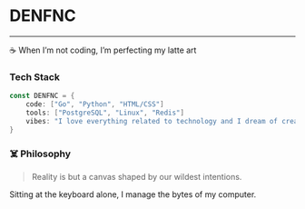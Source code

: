 # DENFNC
---
☕ When I’m not coding, I’m perfecting my latte art
### Tech Stack

```go
const DENFNC = {
	code: ["Go", "Python", "HTML/CSS"]
	tools: ["PostgreSQL", "Linux", "Redis"]
	vibes: "I love everything related to technology and I dream of creating something great!"
}
```


### ☠️ Philosophy

>Reality is but a canvas shaped by our wildest intentions.

Sitting at the keyboard alone, I manage the bytes of my computer.
